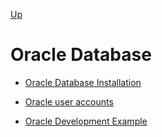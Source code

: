 [Up](./index.md)

# Oracle Database
- [Oracle Database Installation](oracle_database_installation.md)

- [Oracle user accounts](./oracle_user_accounts.md)

- [Oracle Development Example](oracle_development_example.md)

